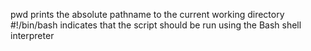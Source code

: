 pwd prints the absolute pathname to the current working directory
#!/bin/bash indicates that the script should be run using the Bash shell interpreter
